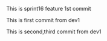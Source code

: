 This is sprint16 feature 1st commit

This is first commit from dev1

This is second,third commit from dev1
